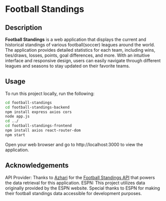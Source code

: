 # Football Standings

## Description

**Football Standings** is a web application that displays the current and historical standings of various football(soccer) leagues around the world. The application provides detailed statistics for each team, including wins, ties/draws, losses, points, goal differences, and more. With an intuitive interface and responsive design, users can easily navigate through different leagues and seasons to stay updated on their favorite teams.

## Usage

To run this project locally, run the following:


   ```bash
   cd football-standings
   cd football-standings-backend
   npm install express axios cors
   node app.js
   cd ../
   cd football-standings-frontend
   npm install axios react-router-dom
   npm start
```
Open your web browser and go to http://localhost:3000 to view the application.

## Acknowledgements
API Provider: Thanks to [Azhari](https://github.com/azharimm) for the [Football Standings API](https://github.com/azharimm/football-standings-api.git) that powers the data retrieval for this application.
ESPN: This project utilizes data originally provided by the ESPN website. Special thanks to ESPN for making their football standings data accessible for development purposes.

